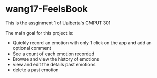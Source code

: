 # wang17-FeelsBook

This is the assginment 1 of Ualberta's CMPUT 301

The main goal for this project is:
  - Quickly record an emotion with only 1 click on the app and add an optional comment
  - See a count of each emotion recorded
  - Browse and view the history of emotions
  - view and edit the details past emotions
  - delete a past emotion
